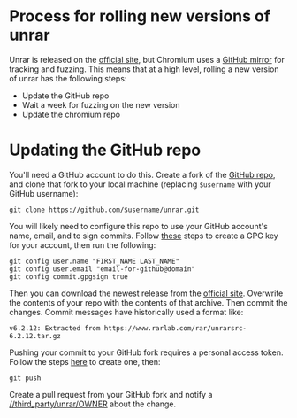 # Process for rolling new versions of unrar

Unrar is released on the [official
site](https://www.rarlab.com/rar_add.htm), but Chromium uses a [GitHub
mirror](https://github.com/aawc/unrar) for tracking and fuzzing. This
means that at a high level, rolling a new version of unrar has the
following steps:
- Update the GitHub repo
- Wait a week for fuzzing on the new version
- Update the chromium repo

# Updating the GitHub repo

You'll need a GitHub account to do this. Create a fork of the [GitHub
repo](https://github.com/aawc/unrar), and clone that fork to your
local machine (replacing `$username` with your GitHub username):

```
git clone https://github.com/$username/unrar.git
```

You will likely need to configure this repo to use your GitHub
account's name, email, and to sign commits. Follow
[these](https://docs.github.com/en/authentication/managing-commit-signature-verification/generating-a-new-gpg-key#generating-a-gpg-key)
steps to create a GPG key for your account, then run the following:

```
git config user.name "FIRST_NAME LAST_NAME"
git config user.email "email-for-github@domain"
git config commit.gpgsign true
```

Then you can download the newest release from the [official
site](https://www.rarlab.com/rar_add.htm). Overwrite the contents of
your repo with the contents of that archive. Then commit the
changes. Commit messages have historically used a format like:

```
v6.2.12: Extracted from https://www.rarlab.com/rar/unrarsrc-6.2.12.tar.gz
```

Pushing your commit to your GitHub fork requires a personal access
token. Follow the steps
[here](https://docs.github.com/en/authentication/keeping-your-account-and-data-secure/managing-your-personal-access-tokens)
to create one, then:

```
git push
```

Create a pull request from your GitHub fork and notify a
[//third_party/unrar/OWNER](https://source.chromium.org/chromium/chromium/src/+/main:third_party/unrar/OWNERS)
about the change.
